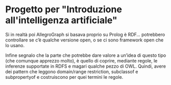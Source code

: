 Progetto per "Introduzione all'intelligenza artificiale"
=======


Si in realtà poi AllegroGraph si basava proprio su Prolog è RDF… potrebbero controllare se c’è qualche versione open, o se ci sono framework open che lo usano.

Infine segnalo che la parte che potrebbe dare valore a un’idea di questo tipo (che comunque apprezzo molto), è quello di coprire, mediante regole, le inferenze supportate in RDFS e magari qualche pezzo di OWL. Quindi, avere dei pattern che leggono domain/range restriction, subclassof e subpropertyof e costruiscono per quei termini le regole.
